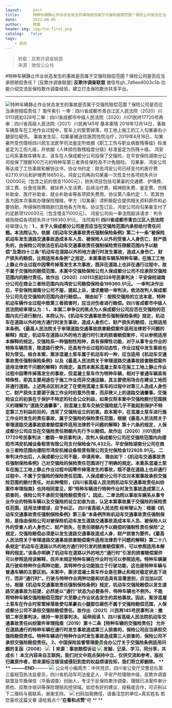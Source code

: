 ```yaml
---
layout:     post
title:      特种车辆静止作业状态发生的事故是否属于交强险赔偿范围？保险公司是否应当承担赔偿责任？
date:       2022-08-05
author:     转载
header-img: img/the-first.png
catalog:   false
tags:
    - 其他
---
```


<blockquote><p>转载：反欺诈调查联盟<br>
来源：微信公众号</p></blockquote>

#特种车辆静止作业状态发生的事故是否属于交强险赔偿范围？保险公司是否应当承担赔偿责任？
[反欺诈调查联盟]
**反欺诈调查联盟**
微信号gh_7d6ee4003c5b
功能介绍交流反保险欺诈调查经验，建立打击保险欺诈共享平台。

****
![]({{site.baseurl}}/postimg/L6usUGPiatBS7Vy8g5xXmmIicg6xeYy4nfb3ZLTGeZcCL6E4LsDfkOlODF7BDUBlfz03yBIBsgceCzN4mGV0Br8Q.jpeg)​
特种车辆静止作业状态发生的事故是否属于交强险赔偿范围？保险公司是否应当承担赔偿责任？
案件索引
一审：四川省成都市青白江区人民法院（2020）川0113民初328号二审：四川省成都市中级人民法院（2020）川01民终17720号再审：四川省高级人民法院（2021）川民再145号
基本案情
2018年12月14日，事故车辆泵车在工地作业过程中，泵车上的泵管掉落，将工地上施工的工人勾某豪右小腿部位砸伤。
事故发生后，勾某豪被送往医院住院治疗，2019年4月18日，勾某豪所受伤情经四川民生法医学司法鉴定所依据《职工工伤与职业病致残等级》标准鉴定为工伤九级，并依据《人体损伤致残程度分级》标准鉴定为伤残十级。
鸿安公司系事故车辆车主，该车在人保成都分公司投保了交强险，在平安保险湖南分公司投保了限额100万元的特种车第三者责任保险及不计免赔险。
勾某豪、鸿安公司等达成了工伤事故和解协议书，协议书约定：除去鸿安公司已经支付的医疗费62710.91元和护理费16650元，鸿安公司再向勾某豪一次性支付各项损失共计120000元（包含之前的借支11000元），损失项目包括勾某豪的交通费、护理费、误工费、伙食住宿费、被扶养人生活费、后续治疗费、精神损失费、鉴定费、伤残补助金、医疗补助金、就业补助金等各项损失费用。协议第八条约定：1、若其他各方因本次事故办理保险理赔，甲方（勾某豪）须积极配合提供相关资料原件和必要协助，所得保险理赔款归其他各方所有。协议签订后，鸿安公司向勾某豪支付了约定款项120000元（包含借支11000元）。
鸿安公司向一审法院起诉请求：判令被告赔偿各项损失共计199360.91元。
法院裁判
**四川省成都市青白江区人民法院**经审理认为：**1
、关于人保成都分公司是否应当在交强险范围内承担给付责任问题。**本法院认为，依据《机动车交通事故责任强制保险条例》第二十一条“被保险机动车发生道路交通事故造成本车人员、被保险人以外的受害人人身伤亡、财产损失的，由保险公司依法在机动车交通事故责任强制保险责任限额范围内予以赔偿”及第四十三条“机动车在道路以外的地方通行时发生事故，造成人身伤亡、财产损失的赔偿，比照适用本条例”之规定，本案事故车辆系特种车辆，在施工工地上静止作业过程中因零件掉落发生本次事故，既非在道路上也非在通行过程中，故不属于交强险的赔偿范围，本案中交强险保险公司人保成都分公司不应承担交强险范围内的赔付责任。故作出（2020）川0113民初328号民事判决：平安保险湖南分公司在商业三者险范围内向鸿安公司赔偿保险金199360.91元。
**一审判决作出后，平安保险湖南分公司不服，提起上诉，请求撤销一审判决，依法改判人保成都分公司先在交强险的范围内进行赔偿。。**
理由如下：按照交强险的立法本意，特种机动车辆作业过程中致第三者损害时，应当对伤者进行赔偿。**四川省成都市中级人民法院**经审理认为：**1
、本案二审争议的焦点为人保成都分公司应否在交强险的范围内先行进行赔付。**本院认为，《机动车交通事故责任强制保险条例》规定，机动车在道路以外的地方通行时发生事故，造成人身伤亡、财产损失的赔偿，比照适用本条例。《最高人民法院关于审理道路交通事故损害赔偿案件适用法律若干问题的解释》规定，机动车在道路以外的地方通行时引发的损害赔偿案件，可以参照适用本解释的规定。交强险系一种强制性险种，具有保障性功能，对于从事专业作业的特殊车辆而言，除道路行使外，还具有作业过程的动态性，作业过程中发生事故也较为常见。结合本案，案涉混凝土泵车属于机动车的一种，应当适用《机动车交通事故责任强制保险条例》以及《最高人民法院关于审理道路交通事故损害赔偿案件适用法律若干问题的解释》的规定。虽然本案系混凝土泵车在施工工地上静止作业过程中因零件掉落发生的事故，但混凝土泵车作为特种车辆，相对于普通车辆具有特殊性，即其主要用途在于施工作业而非交通运输，其主要使用场合在建设工地而非通行道路。上述两点区别决定了在使用混凝土泵车的过程中对第三人造成人身伤亡、财产损失主要源于施工作业时的意外伤害，而非狭义上的道路交通肇事。交强险设立的初衷在于保护不特定的社会公众利益，如果仅将本案中交强险赔付范围狭义的理解为“道路交通肇事”，则混凝土泵车交纳交强险就几乎不能起到保护不特定第三方利益的目的，违背了交强险设立的初衷。故本案中，在混凝土泵车进行施工作业时发生的责任事故，属于交强险的保险责任范围，根据《最高人民法院关于审理道路交通事故损害赔偿案件适用法律若干问题的解释》第十六条的规定，人保成都分公司应当在交强险责任限额内先行予以赔偿。故作出（2020）川01民终17720号民事判决：撤销一审民事判决，改判人保成都分公司在交强险范围内向德阳市鸿安机械设备租赁有限公司支付保险金76,432元、平安保险湖南分公司在商业三者险范围向德阳市鸿安机械设备租赁有限公司支付保险金122928.91元。
**二审判决作出后，人保成都分公司不服，申请再审。**
理由如下：《机动车交通事故责任强制保险条例》己对交强险的保险责任范围进行了明确的规定。本案系混凝土泵车在施工工地上静止作业过程中因零件掉落发生的事故，既不是在道路上也非通行过程中，不属于交强险的保险责任范围，人保成都分公司不应对本案事故承担交强险范围的赔付责任。对此种情形，《四川省高级人民法院机动车交通事故责任纠纷案件审理指南》也持相同意见，即“特种车辆进行特种作业时发生事故造成第三人损害的，保险公司不承担交强险赔偿责任”。因此，二审法院以事故车辆系从事专业作业的特殊车辆以及交强险的设立初衷为由，认定本案事故属于交强险的保险责任范围，适用法律错误，应予纠正。
**四川省高级人民法院**
经审理认为：根据《机动车交通事故责任强制保险条例》第三条“本条例所称机动车交通事故责任强制保险，是指由保险公司对被保险机动车发生道路交通事故造成本车人员、被保险人以外的受害人的人身伤亡、财产损失，在责任限额内予以赔偿的强制性责任保险”之规定，交强险赔偿必须是以发生道路交通事故造成人身、财产损害为要件。《最高人民法院关于审理道路交通事故损害赔偿案件适用法律若干问题的解释》第二十八条规定“机动车在道路以外的地方通行时引发的损害赔偿案件，可以参照适用本解释的规定。”该条亦明确了机动车在道路以外的地方“通行时”引发的损害赔偿案件可以参照适用该解释，但并未规定特种车辆在作业时也可以参照适用。特种车辆兼具行驶和特种作业两种功能，其特种作业功能独立于行驶功能，这也是特种车辆与普通车辆的主要区别。本案中，案涉混凝土泵车作业是在静止和相对稳定状态下进行，而非“通行时”。行驶与特种作业两种功能和状态具有显著差别，应当加以区分。根据《机动车交通事故责任强制保险条例》规定，机动车交强险赔偿以发生道路交通事故为前提，必然是以“通行”状态为必要条件，特种车辆也不例外。不能将特种车辆交强险赔偿范围扩大至静止作业状态发生的其他事故。因此，案涉混凝土泵车在作业时泵管掉落致使勾某豪右小腿部位砸伤不属于交强险赔偿范围，人保成都分公司不承担交强险赔偿责任。故作出（2021）川民再145号民事判决：撤销二审民事判决，维持一审民事判决。
延伸阅读
**1****、四川省高级人民法院机动车交通事故责任纠纷案件审理指南（2019）****第十二条【特种车辆的交强险责任】**
允许在道路通行的特种车辆在通行时发生事故造成第三人损害的，保险公司应当承担交强险赔偿责任。特种车辆进行特种作业时发生事故造成第三人损害的，保险公司不承担交强险赔偿责任。
**2****、中国保险监督管理委员会办公厅关于交强险条例适用问题的复函（2008）**
![]({{site.baseurl}}/postimg/WXB1T9vQk82KWB7MYSeuOVVRdKVbNlAFmtwDqnueLwyLG1w47hibXaYaCS9uFNSXSxnH9LlccvvRTvjGuDbUkYA.png)
┃来源：事故赔偿诉讼
![]({{site.baseurl}}/postimg/CFF20LXzkOyYmal29zn37N5Bg2NQ4tyN4ylvMFyM3VmF4x90Uj4cDmoEphibia4RN55ibIXmqU1Od9w2Q5nhA08lA.png)
发掘、记录、学习，同分享，共成长！
本文内容来自互联网，我们对文中观点保持中立、仅供交流和参考，版权归属原作者，若来源标注错误或侵犯到您的权益烦请告知，我们将立即删除。
**
**
———END****———
![]({{site.baseurl}}/postimg/L6usUGPiatBSs5Yxdp5NU9dpdqWanE7Mq7XpTo0mwlia1gia9NNFGTRYKdpVvrK2KgpAPictg52F8U9sicXI1jQ1dzA.jpeg)
公众号小编周杰：中共党员，四川省公安厅交警总队第三届规范执法监督员，四川省机动车司法鉴定人，平安产险理赔中级，反欺诈调查联盟及华盾保信（华盾调查）创始人，专注于反保险欺诈调查、理赔已决案件审计质检、反欺诈培训等保险理赔风控领域。如您有好的建议、投稿或合作，可识别以下二维码与我联系，谢谢支持。
![]({{site.baseurl}}/postimg/L6usUGPiatBS3wrVRuWQYeic3juNbQs2kiaCeq6U3Y7sobzUaIjwichkaPNyMQzDdM5fXhxqgA74BJYGaLDib5TIqKA.jpeg)
扫码加我微信，请备注您的单位+真实姓名
若您喜欢这篇文章
请给我点个“**在看和点赞**”吧
**
**
